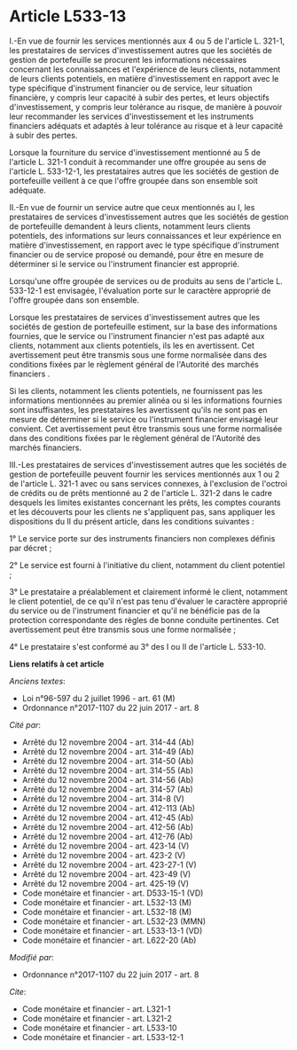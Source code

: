 # Article L533-13

I.-En vue de fournir les services mentionnés aux 4 ou 5 de l'article L. 321-1, les prestataires de services d'investissement
autres que les sociétés de gestion de portefeuille se procurent les informations nécessaires concernant les connaissances et
l'expérience de leurs clients, notamment de leurs clients potentiels, en matière d'investissement en rapport avec le type
spécifique d'instrument financier ou de service, leur situation financière, y compris leur capacité à subir des pertes, et
leurs objectifs d'investissement, y compris leur tolérance au risque, de manière à pouvoir leur recommander les services
d'investissement et les instruments financiers adéquats et adaptés à leur tolérance au risque et à leur capacité à subir des
pertes.

Lorsque la fourniture du service d'investissement mentionné au 5 de l'article L. 321-1 conduit à recommander une offre
groupée au sens de l'article L. 533-12-1, les prestataires autres que les sociétés de gestion de portefeuille veillent à ce
que l'offre groupée dans son ensemble soit adéquate.

II.-En vue de fournir un service autre que ceux mentionnés au I, les prestataires de services d'investissement autres que les
sociétés de gestion de portefeuille demandent à leurs clients, notamment leurs clients potentiels, des informations sur leurs
connaissances et leur expérience en matière d'investissement, en rapport avec le type spécifique d'instrument financier ou de
service proposé ou demandé, pour être en mesure de déterminer si le service ou l'instrument financier est approprié.

Lorsqu'une offre groupée de services ou de produits au sens de l'article L. 533-12-1 est envisagée, l'évaluation porte sur le
caractère approprié de l'offre groupée dans son ensemble.

Lorsque les prestataires de services d'investissement autres que les sociétés de gestion de portefeuille estiment, sur la
base des informations fournies, que le service ou l'instrument financier n'est pas adapté aux clients, notamment aux clients
potentiels, ils les en avertissent. Cet avertissement peut être transmis sous une forme normalisée dans des conditions fixées
par le règlement général de l'Autorité des marchés financiers .

Si les clients, notamment les clients potentiels, ne fournissent pas les informations mentionnées au premier alinéa ou si les
informations fournies sont insuffisantes, les prestataires les avertissent qu'ils ne sont pas en mesure de déterminer si le
service ou l'instrument financier envisagé leur convient. Cet avertissement peut être transmis sous une forme normalisée dans
des conditions fixées par le règlement général de l'Autorité des marchés financiers.

III.-Les prestataires de services d'investissement autres que les sociétés de gestion de portefeuille peuvent fournir les
services mentionnés aux 1 ou 2 de l'article L. 321-1 avec ou sans services connexes, à l'exclusion de l'octroi de crédits ou
de prêts mentionné au 2 de l'article L. 321-2 dans le cadre desquels les limites existantes concernant les prêts, les comptes
courants et les découverts pour les clients ne s'appliquent pas, sans appliquer les dispositions du II du présent article,
dans les conditions suivantes :

1° Le service porte sur des instruments financiers non complexes définis par décret ;

2° Le service est fourni à l'initiative du client, notamment du client potentiel ;

3° Le prestataire a préalablement et clairement informé le client, notamment le client potentiel, de ce qu'il n'est pas tenu
d'évaluer le caractère approprié du service ou de l'instrument financier et qu'il ne bénéficie pas de la protection
correspondante des règles de bonne conduite pertinentes. Cet avertissement peut être transmis sous une forme normalisée ;

4° Le prestataire s'est conformé au 3° des I ou II de l'article L. 533-10.

**Liens relatifs à cet article**

_Anciens textes_:

  - Loi n°96-597 du 2 juillet 1996 - art. 61 (M)
  - Ordonnance n°2017-1107 du 22 juin 2017 - art. 8

_Cité par_:

  - Arrêté du 12 novembre 2004 - art. 314-44 (Ab)
  - Arrêté du 12 novembre 2004 - art. 314-49 (Ab)
  - Arrêté du 12 novembre 2004 - art. 314-50 (Ab)
  - Arrêté du 12 novembre 2004 - art. 314-55 (Ab)
  - Arrêté du 12 novembre 2004 - art. 314-56 (Ab)
  - Arrêté du 12 novembre 2004 - art. 314-57 (Ab)
  - Arrêté du 12 novembre 2004 - art. 314-8 (V)
  - Arrêté du 12 novembre 2004 - art. 412-113 (Ab)
  - Arrêté du 12 novembre 2004 - art. 412-45 (Ab)
  - Arrêté du 12 novembre 2004 - art. 412-56 (Ab)
  - Arrêté du 12 novembre 2004 - art. 412-76 (Ab)
  - Arrêté du 12 novembre 2004 - art. 423-14 (V)
  - Arrêté du 12 novembre 2004 - art. 423-2 (V)
  - Arrêté du 12 novembre 2004 - art. 423-27-1 (V)
  - Arrêté du 12 novembre 2004 - art. 423-49 (V)
  - Arrêté du 12 novembre 2004 - art. 425-19 (V)
  - Code monétaire et financier - art. D533-15-1 (VD)
  - Code monétaire et financier - art. L532-13 (M)
  - Code monétaire et financier - art. L532-18 (M)
  - Code monétaire et financier - art. L532-23 (MMN)
  - Code monétaire et financier - art. L533-13-1 (VD)
  - Code monétaire et financier - art. L622-20 (Ab)

_Modifié par_:

  - Ordonnance n°2017-1107 du 22 juin 2017 - art. 8

_Cite_:

  - Code monétaire et financier - art. L321-1
  - Code monétaire et financier - art. L321-2
  - Code monétaire et financier - art. L533-10
  - Code monétaire et financier - art. L533-12-1
